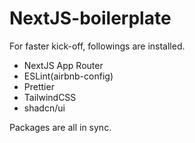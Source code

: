 # NextJS-boilerplate

For faster kick-off, followings are installed.

- NextJS App Router
- ESLint(airbnb-config)
- Prettier
- TailwindCSS
- shadcn/ui

Packages are all in sync.
